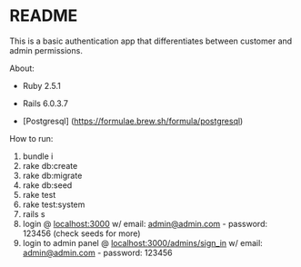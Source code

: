 # README

This is a basic authentication app that differentiates between customer and admin permissions.

About:

* Ruby 2.5.1

* Rails 6.0.3.7

* [Postgresql] (https://formulae.brew.sh/formula/postgresql)


How to run:

1. bundle i
2. rake db:create
3. rake db:migrate
4. rake db:seed
5. rake test
6. rake test:system
7. rails s
8. login @ [localhost:3000](localhost:3000) w/ email: admin@admin.com - password: 123456 (check seeds for more)
9. login to admin panel @ [localhost:3000/admins/sign_in](localhost:3000/admins/sign_in) w/ email: admin@admin.com - password: 123456
